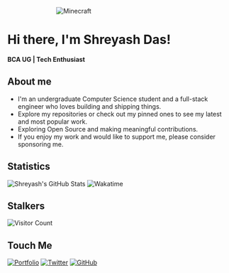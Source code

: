 ‎ ‎ ‎   ‎ ‎‎ ‎   ‎‎ ‎ ‎ ‎‎ ‎‎ ‎‎ ‎  ‎ ‎ ‎   ‎ ‎ ‎ ‎ ‎‎  ‎   ‎ ‎ ‎ ‎ ‎ ‎ ![Minecraft](https://github.com/x0shreyash/x0shreyash/assets/155342625/d11eb321-30b3-42f9-ac1d-0b1f57d39116)

# Hi there, I'm Shreyash Das!
**BCA UG | Tech Enthusiast**

## About me

- I'm an undergraduate Computer Science student and a full-stack engineer who loves building and shipping things.
- Explore my repositories or check out my pinned ones to see my latest and most popular work.
- Exploring Open Source and making meaningful contributions.
- If you enjoy my work and would like to support me, please consider sponsoring me.


## Statistics
![Shreyash's GitHub Stats](https://github-readme-stats.vercel.app/api?username=rinkitadhana&show_icons=true&theme=dark)   ![Wakatime](https://github-readme-stats.vercel.app/api/wakatime?username=x0shreyash&theme=dark)


## Stalkers
![Visitor Count](https://count.getloli.com/get/@x0shreyash?theme=rule34)


## Touch Me
[![Portfolio](https://img.shields.io/badge/Portfolio-grey?style=for-the-badge&logo=vercel)](https://x0shreyash.vercel.app/)
[![Twitter](https://img.shields.io/badge/Twitter-black?style=for-the-badge&logo=x)](https://x.com/x0shreyash)
[![GitHub](https://img.shields.io/badge/GitHub-181717?style=for-the-badge&logo=github)](https://github.com/x0shreyash)
